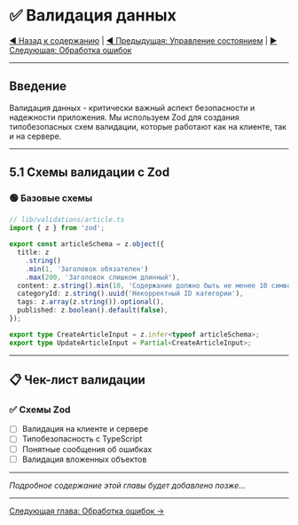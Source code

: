 # ✅ Валидация данных

[◀️ Назад к содержанию](./README.md) | [◀️ Предыдущая: Управление состоянием](./04-state-management.md) | [▶️ Следующая: Обработка ошибок](./06-error-handling.md)

---

## Введение

Валидация данных - критически важный аспект безопасности и надежности приложения. Мы используем Zod для создания типобезопасных схем валидации, которые работают как на клиенте, так и на сервере.

---

## 5.1 Схемы валидации с Zod

### 🟢 Базовые схемы

```typescript
// lib/validations/article.ts
import { z } from 'zod';

export const articleSchema = z.object({
  title: z
    .string()
    .min(1, 'Заголовок обязателен')
    .max(200, 'Заголовок слишком длинный'),
  content: z.string().min(10, 'Содержание должно быть не менее 10 символов'),
  categoryId: z.string().uuid('Некорректный ID категории'),
  tags: z.array(z.string()).optional(),
  published: z.boolean().default(false),
});

export type CreateArticleInput = z.infer<typeof articleSchema>;
export type UpdateArticleInput = Partial<CreateArticleInput>;
```

---

## 📋 Чек-лист валидации

### ✅ Схемы Zod

- [ ] Валидация на клиенте и сервере
- [ ] Типобезопасность с TypeScript
- [ ] Понятные сообщения об ошибках
- [ ] Валидация вложенных объектов

---

_Подробное содержание этой главы будет добавлено позже..._

---

[Следующая глава: Обработка ошибок →](./06-error-handling.md)
